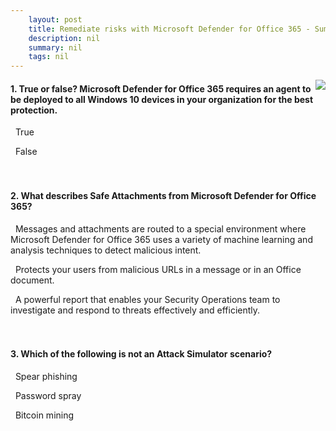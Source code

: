 ```yaml
---
    layout: post
    title: Remediate risks with Microsoft Defender for Office 365 - Summary and knowledge check
    description: nil
    summary: nil
    tags: nil
---
```



 <a target="_blank" href="https://docs.microsoft.com/en-us/learn/modules/m365-threat-remediate/summary-knowledge-check/"><i class="fas fa-external-link-alt"></i> </a>
 <img align="right" src="https://docs.microsoft.com/en-us/learn/achievements/train-the-defenders.svg">
####  1. True or false? Microsoft Defender for Office 365 requires an agent to be deployed to all Windows 10 devices in your organization for the best protection.


<i class='far fa-square'></i> &nbsp;&nbsp;True

<i class='fas fa-check-square' style='color: Dodgerblue;'></i> &nbsp;&nbsp;False
<br />
<br />
<br />

####  2. What describes Safe Attachments from Microsoft Defender for Office 365?


<i class='fas fa-check-square' style='color: Dodgerblue;'></i> &nbsp;&nbsp;Messages and attachments are routed to a special environment where Microsoft Defender for Office 365 uses a variety of machine learning and analysis techniques to detect malicious intent.

<i class='far fa-square'></i> &nbsp;&nbsp;Protects your users from malicious URLs in a message or in an Office document.

<i class='far fa-square'></i> &nbsp;&nbsp;A powerful report that enables your Security Operations team to investigate and respond to threats effectively and efficiently.
<br />
<br />
<br />

####  3. Which of the following is not an Attack Simulator scenario?


<i class='far fa-square'></i> &nbsp;&nbsp;Spear phishing

<i class='far fa-square'></i> &nbsp;&nbsp;Password spray

<i class='fas fa-check-square' style='color: Dodgerblue;'></i> &nbsp;&nbsp;Bitcoin mining
<br />
<br />
<br />
